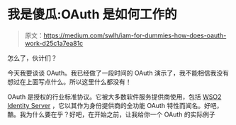 # 我是傻瓜:OAuth 是如何工作的

> 原文：<https://medium.com/swlh/iam-for-dummies-how-does-oauth-work-d25c1a7ea81c>

怎么了，伙计们？

今天我要谈谈 OAuth。我已经做了一段时间的 OAuth 演示了，我不能相信我没有想过在上面写点什么。所以这里什么都没有！

OAuth 是授权的行业标准协议。它被大多数软件服务提供商使用，包括 [WSO2 Identity Server](https://wso2.com/identity-and-access-management/) ，它以其作为身份提供商的全功能 OAuth 特性而闻名。好吧，酷。我为什么要在乎？好吧，在开始之前，让我给你一个 OAuth 的实际例子